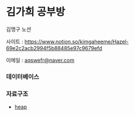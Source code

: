 # 김가희 공부방
김맹구 노션


사이트 : https://www.notion.so/kimgaheeme/Hazel-69e2c2acb2994f5b88485e97c9679efd

이메일 : aqswefr@naver.com


### 데이터베이스

### 자료구조
- [heap]

[heap]: http://www.google.com  
